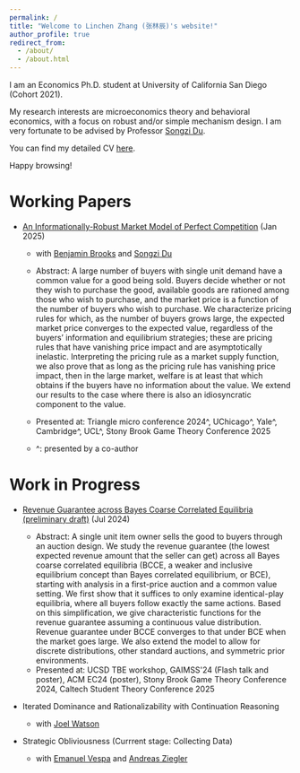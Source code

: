 ```yaml
---
permalink: /
title: "Welcome to Linchen Zhang (张林辰)'s website!"
author_profile: true
redirect_from: 
  - /about/
  - /about.html
---
```


I am an Economics Ph.D. student at University of California San Diego (Cohort 2021). 

My research interests are microeconomics theory and behavioral economics, with a focus on robust and/or simple mechanism design. I am very fortunate to be advised by Professor [Songzi Du](https://econweb.ucsd.edu/~sodu/).

You can find my detailed CV [here](/files/Linchen_Zhang_CV_2024.pdf).

Happy browsing!

Working Papers
======
* [An Informationally-Robust Market Model of Perfect Competition](/files/bdz_market.pdf) (Jan 2025)
  * with [Benjamin Brooks](https://www.benjaminbrooks.net/) and [Songzi Du](https://econweb.ucsd.edu/~sodu/)
  * Abstract: A large number of buyers with single unit demand have a common value for a good being sold. Buyers decide whether or not they wish to purchase the good, available goods are rationed among those who wish to purchase, and the market price is a function of the number of buyers who wish to purchase. We characterize pricing rules for which, as the number of buyers grows large, the expected market price converges to the expected value, regardless of the buyers’ information and equilibrium strategies; these are pricing rules that have vanishing price impact and are asymptotically inelastic. Interpreting the pricing rule as a market supply function, we also prove that as long as the pricing rule has vanishing price impact, then in the large market, welfare is at least that which obtains if the buyers have no information about the value. We extend our results to the case where there is also an idiosyncratic component to the value.

  * Presented at: Triangle micro conference 2024^, UChicago^, Yale^, Cambridge^, UCL^, Stony Brook Game Theory Conference 2025
  * ^: presented by a co-author

Work in Progress
======
* [Revenue Guarantee across Bayes Coarse Correlated Equilibria (preliminary draft)](/files/RG_BCCE_Linchen_Zhang.pdf) (Jul 2024)
  * Abstract: A single unit item owner sells the good to buyers through an auction design. We study the revenue guarantee (the lowest expected revenue amount that the seller can get) across all Bayes coarse correlated equilibria (BCCE, a weaker and inclusive equilibrium concept than Bayes correlated equilibrium, or BCE), starting with analysis in a first-price auction and a common value setting. We first show that it suffices to only examine identical-play equilibria, where all buyers follow exactly the same actions. Based on this simplification, we give characteristic functions for the revenue guarantee assuming a continuous value distribution. Revenue guarantee under BCCE converges to that under BCE when the market goes large. We also extend the model to allow for discrete distributions, other standard auctions, and symmetric prior environments.
  * Presented at: UCSD TBE workshop, GAIMSS'24 (Flash talk and poster), ACM EC24 (poster), Stony Brook Game Theory Conference 2024, Caltech Student Theory Conference 2025
  
* Iterated Dominance and Rationalizability with Continuation Reasoning
  * with [Joel Watson](https://econweb.ucsd.edu/~jwatson/)

* Strategic Obliviousness (Currrent stage: Collecting Data)
  * with [Emanuel Vespa](https://sites.google.com/site/emanuelvespa/) and [Andreas Ziegler](https://www.andreasziegler.eu/home) 


